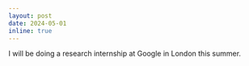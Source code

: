 ```yaml
---
layout: post
date: 2024-05-01
inline: true
---
```


I will be doing a research internship at Google in London this summer.
